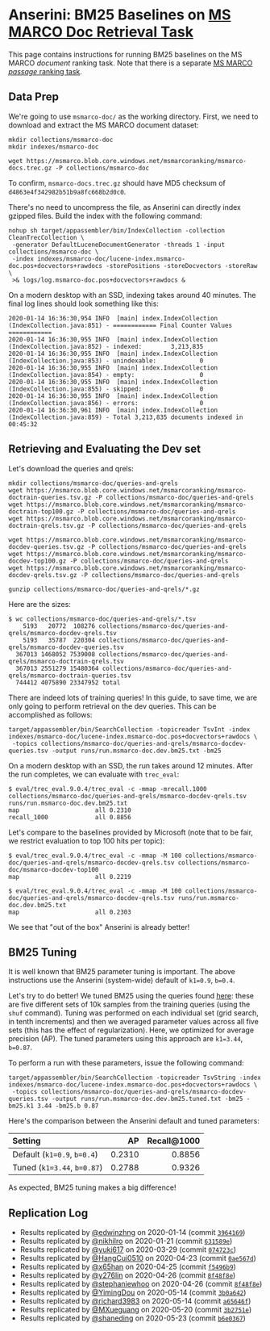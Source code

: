 # Anserini: BM25 Baselines on [MS MARCO Doc Retrieval Task](https://github.com/microsoft/TREC-2019-Deep-Learning)

This page contains instructions for running BM25 baselines on the MS MARCO *document* ranking task.
Note that there is a separate [MS MARCO *passage* ranking task](experiments-msmarco-passage.md).

## Data Prep

We're going to use `msmarco-doc/` as the working directory.
First, we need to download and extract the MS MARCO document dataset:

```
mkdir collections/msmarco-doc
mkdir indexes/msmarco-doc

wget https://msmarco.blob.core.windows.net/msmarcoranking/msmarco-docs.trec.gz -P collections/msmarco-doc
```

To confirm, `msmarco-docs.trec.gz` should have MD5 checksum of `d4863e4f342982b51b9a8fc668b2d0c0`.

There's no need to uncompress the file, as Anserini can directly index gzipped files.
Build the index with the following command:

```
nohup sh target/appassembler/bin/IndexCollection -collection CleanTrecCollection \
 -generator DefaultLuceneDocumentGenerator -threads 1 -input collections/msmarco-doc \
 -index indexes/msmarco-doc/lucene-index.msmarco-doc.pos+docvectors+rawdocs -storePositions -storeDocvectors -storeRaw \
 >& logs/log.msmarco-doc.pos+docvectors+rawdocs &
```

On a modern desktop with an SSD, indexing takes around 40 minutes.
The final log lines should look something like this:

```
2020-01-14 16:36:30,954 INFO  [main] index.IndexCollection (IndexCollection.java:851) - ============ Final Counter Values ============
2020-01-14 16:36:30,955 INFO  [main] index.IndexCollection (IndexCollection.java:852) - indexed:        3,213,835
2020-01-14 16:36:30,955 INFO  [main] index.IndexCollection (IndexCollection.java:853) - unindexable:            0
2020-01-14 16:36:30,955 INFO  [main] index.IndexCollection (IndexCollection.java:854) - empty:                  0
2020-01-14 16:36:30,955 INFO  [main] index.IndexCollection (IndexCollection.java:855) - skipped:                0
2020-01-14 16:36:30,955 INFO  [main] index.IndexCollection (IndexCollection.java:856) - errors:                 0
2020-01-14 16:36:30,961 INFO  [main] index.IndexCollection (IndexCollection.java:859) - Total 3,213,835 documents indexed in 00:45:32
```

## Retrieving and Evaluating the Dev set

Let's download the queries and qrels:

```
mkdir collections/msmarco-doc/queries-and-qrels
wget https://msmarco.blob.core.windows.net/msmarcoranking/msmarco-doctrain-queries.tsv.gz -P collections/msmarco-doc/queries-and-qrels
wget https://msmarco.blob.core.windows.net/msmarcoranking/msmarco-doctrain-top100.gz -P collections/msmarco-doc/queries-and-qrels
wget https://msmarco.blob.core.windows.net/msmarcoranking/msmarco-doctrain-qrels.tsv.gz -P collections/msmarco-doc/queries-and-qrels

wget https://msmarco.blob.core.windows.net/msmarcoranking/msmarco-docdev-queries.tsv.gz -P collections/msmarco-doc/queries-and-qrels
wget https://msmarco.blob.core.windows.net/msmarcoranking/msmarco-docdev-top100.gz -P collections/msmarco-doc/queries-and-qrels
wget https://msmarco.blob.core.windows.net/msmarcoranking/msmarco-docdev-qrels.tsv.gz -P collections/msmarco-doc/queries-and-qrels

gunzip collections/msmarco-doc/queries-and-qrels/*.gz
```

Here are the sizes:

```
$ wc collections/msmarco-doc/queries-and-qrels/*.tsv
    5193   20772  108276 collections/msmarco-doc/queries-and-qrels/msmarco-docdev-qrels.tsv
    5193   35787  220304 collections/msmarco-doc/queries-and-qrels/msmarco-docdev-queries.tsv
  367013 1468052 7539008 collections/msmarco-doc/queries-and-qrels/msmarco-doctrain-qrels.tsv
  367013 2551279 15480364 collections/msmarco-doc/queries-and-qrels/msmarco-doctrain-queries.tsv
  744412 4075890 23347952 total
```

There are indeed lots of training queries!
In this guide, to save time, we are only going to perform retrieval on the dev queries.
This can be accomplished as follows:

```
target/appassembler/bin/SearchCollection -topicreader TsvInt -index indexes/msmarco-doc/lucene-index.msmarco-doc.pos+docvectors+rawdocs \
 -topics collections/msmarco-doc/queries-and-qrels/msmarco-docdev-queries.tsv -output runs/run.msmarco-doc.dev.bm25.txt -bm25
```

On a modern desktop with an SSD, the run takes around 12 minutes.
After the run completes, we can evaluate with `trec_eval`:

```
$ eval/trec_eval.9.0.4/trec_eval -c -mmap -mrecall.1000 collections/msmarco-doc/queries-and-qrels/msmarco-docdev-qrels.tsv runs/run.msmarco-doc.dev.bm25.txt
map                   	all	0.2310
recall_1000           	all	0.8856
```

Let's compare to the baselines provided by Microsoft (note that to be fair, we restrict evaluation to top 100 hits per topic):

```
$ eval/trec_eval.9.0.4/trec_eval -c -mmap -M 100 collections/msmarco-doc/queries-and-qrels/msmarco-docdev-qrels.tsv collections/msmarco-doc/msmarco-docdev-top100
map                   	all	0.2219

$ eval/trec_eval.9.0.4/trec_eval -c -mmap -M 100 collections/msmarco-doc/queries-and-qrels/msmarco-docdev-qrels.tsv runs/run.msmarco-doc.dev.bm25.txt
map                   	all	0.2303
```

We see that "out of the box" Anserini is already better!

## BM25 Tuning

It is well known that BM25 parameter tuning is important.
The above instructions use the Anserini (system-wide) default of `k1=0.9`, `b=0.4`.

Let's try to do better!
We tuned BM25 using the queries found [here](https://github.com/castorini/Anserini-data/tree/master/MSMARCO): these are five different sets of 10k samples from the training queries (using the `shuf` command).
Tuning was performed on each individual set (grid search, in tenth increments) and then we averaged parameter values across all five sets (this has the effect of regularization).
Here, we optimized for average precision (AP).
The tuned parameters using this approach are `k1=3.44`, `b=0.87`.

To perform a run with these parameters, issue the following command:

```
target/appassembler/bin/SearchCollection -topicreader TsvString -index indexes/msmarco-doc/lucene-index.msmarco-doc.pos+docvectors+rawdocs \
 -topics collections/msmarco-doc/queries-and-qrels/msmarco-docdev-queries.tsv -output runs/run.msmarco-doc.dev.bm25.tuned.txt -bm25 -bm25.k1 3.44 -bm25.b 0.87
```

Here's the comparison between the Anserini default and tuned parameters:

Setting                     | AP     | Recall@1000 |
:---------------------------|-------:|------------:|
Default (`k1=0.9`, `b=0.4`) | 0.2310 | 0.8856
Tuned (`k1=3.44`, `b=0.87`) | 0.2788 | 0.9326

As expected, BM25 tuning makes a big difference!

## Replication Log

+ Results replicated by [@edwinzhng](https://github.com/edwinzhng) on 2020-01-14 (commit [`3964169`](https://github.com/castorini/anserini/commit/3964169bf82a3783f9298907d9794f0bddf306f0))
+ Results replicated by [@nikhilro](https://github.com/nikhilro) on 2020-01-21 (commit [`631589e`](https://github.com/castorini/anserini/commit/631589e9e08326373f46555e007e6c302c19126d))
+ Results replicated by [@yuki617](https://github.com/yuki617) on 2020-03-29 (commit [`074723c`](https://github.com/castorini/anserini/commit/074723cbb10660fb9be2bfe6325739ab5fe0dd8d))
+ Results replicated by [@HangCui0510](https://github.com/HangCui0510) on 2020-04-23 (commit [`0ae567d`](https://github.com/castorini/anserini/commit/0ae567df5c8a70ac211efd958c9ca1ff609ff782))
+ Results replicated by [@x65han](https://github.com/x65han) on 2020-04-25 (commit [`f5496b9`](https://github.com/x65han/anserini/commit/f5496b905246084070f959e59626c6323210c3f2))
+ Results replicated by [@y276lin](https://github.com/y276lin) on 2020-04-26 (commit [`8f48f8e`](https://github.com/castorini/anserini/commit/8f48f8e40a37e5f6b5910a3a3b5c050a0f9be914))
+ Results replicated by [@stephaniewhoo](http://github.com/stephaniewhoo) on 2020-04-26 (commit [`8f48f8e`](https://github.com/castorini/anserini/commit/8f48f8e40a37e5f6b5910a3a3b5c050a0f9be914))
+ Results replicated by [@YimingDou](https://github.com/YimingDou) on 2020-05-14 (commit [`3b0a642`](https://github.com/castorini/anserini/commit/3b0a6420e49863d9fe5908cf6e99582eb2d2882e))
+ Results replicated by [@richard3983](https://github.com/richard3983) on 2020-05-14 (commit [`a65646f`](https://github.com/castorini/anserini/commit/a65646fe203bf5c9c32189a56082d6f4d3bc340d))
+ Results replicated by [@MXueguang](https://github.com/MXueguang) on 2020-05-20 (commit [`3b2751e`](https://github.com/castorini/anserini/commit/3b2751e2d02a9d530e1c3d30b91083faeece8982))
+ Results replicated by [@shaneding](https://github.com/shaneding) on 2020-05-23 (commit [`b6e0367`](https://github.com/castorini/anserini/commit/b6e0367ef4e2b4fce9d81c8397ef1188e35971e7))